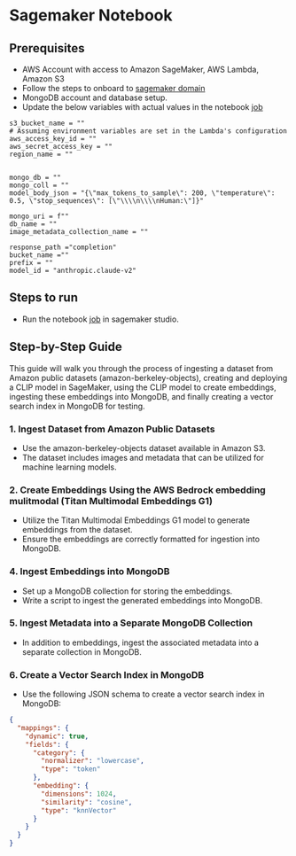 # Sagemaker Notebook

## Prerequisites
- AWS Account with access to Amazon SageMaker, AWS Lambda, Amazon S3
- Follow the steps to onboard to [sagemaker domain](https://docs.aws.amazon.com/sagemaker/latest/dg/onboard-quick-start.html)
- MongoDB account and database setup.
- Update the below variables with actual values in the notebook [job](https://github.com/mongodb-partners/AppModernization_Amplify_AppSync_with_MongoDB_Atlas_Vector_Search/blob/cdk_enabled_deployment/atlas-vector-search-cdk/resources/image-search/SagemakerNotebook/AWSClip_data_ingestion_multimodel.ipynb)

```
s3_bucket_name = ""
# Assuming environment variables are set in the Lambda's configuration
aws_access_key_id = ""
aws_secret_access_key = ""
region_name = ""


mongo_db = ""
mongo_coll = ""
model_body_json = "{\"max_tokens_to_sample\": 200, \"temperature\": 0.5, \"stop_sequences\": [\"\\\\n\\\\nHuman:\"]}"

mongo_uri = f""
db_name = ""
image_metadata_collection_name = ""

response_path ="completion"
bucket_name =""
prefix = ""
model_id = "anthropic.claude-v2"  
```

## Steps to run 
- Run the notebook [job](https://github.com/mongodb-partners/AppModernization_Amplify_AppSync_with_MongoDB_Atlas_Vector_Search/blob/cdk_enabled_deployment/atlas-vector-search-cdk/resources/image-search/SagemakerNotebook/AWSClip_data_ingestion_multimodel.ipynb) in sagemaker studio.


## Step-by-Step Guide
This guide will walk you through the process of ingesting a dataset from Amazon public datasets (amazon-berkeley-objects), creating and deploying a CLIP model in SageMaker, using the CLIP model to create embeddings, ingesting these embeddings into MongoDB, and finally creating a vector search index in MongoDB for testing.

### 1. Ingest Dataset from Amazon Public Datasets
- Use the amazon-berkeley-objects dataset available in Amazon S3.
- The dataset includes images and metadata that can be utilized for machine learning models.


### 2. Create Embeddings Using the AWS Bedrock embedding mulitmodal (Titan Multimodal Embeddings G1)
- Utilize the Titan Multimodal Embeddings G1 model to generate embeddings from the dataset.
- Ensure the embeddings are correctly formatted for ingestion into MongoDB.

### 4. Ingest Embeddings into MongoDB
- Set up a MongoDB collection for storing the embeddings.
- Write a script to ingest the generated embeddings into MongoDB.

### 5. Ingest Metadata into a Separate MongoDB Collection
- In addition to embeddings, ingest the associated metadata into a separate collection in MongoDB.

### 6. Create a Vector Search Index in MongoDB
- Use the following JSON schema to create a vector search index in MongoDB:
```json
{
  "mappings": {
    "dynamic": true,
    "fields": {
      "category": {
        "normalizer": "lowercase",
        "type": "token"
      },
      "embedding": {
        "dimensions": 1024,
        "similarity": "cosine",
        "type": "knnVector"
      }
    }
  }
}
```

